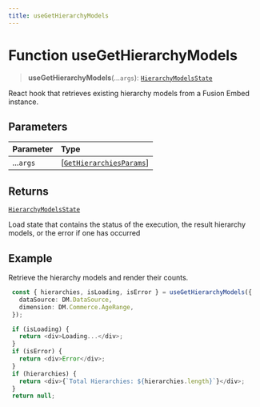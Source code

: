 ```yaml
---
title: useGetHierarchyModels
---
```


# Function useGetHierarchyModels <Badge type="fusionEmbed" text="Fusion Embed" />

> **useGetHierarchyModels**(...`args`): [`HierarchyModelsState`](../type-aliases/type-alias.HierarchyModelsState.md)

React hook that retrieves existing hierarchy models from a Fusion Embed instance.

## Parameters

| Parameter | Type |
| :------ | :------ |
| ...`args` | [[`GetHierarchiesParams`](../interfaces/interface.GetHierarchiesParams.md)] |

## Returns

[`HierarchyModelsState`](../type-aliases/type-alias.HierarchyModelsState.md)

Load state that contains the status of the execution, the result hierarchy models, or the error if one has occurred

## Example

Retrieve the hierarchy models and render their counts.
```ts
 const { hierarchies, isLoading, isError } = useGetHierarchyModels({
   dataSource: DM.DataSource,
   dimension: DM.Commerce.AgeRange,
 });

 if (isLoading) {
   return <div>Loading...</div>;
 }
 if (isError) {
   return <div>Error</div>;
 }
 if (hierarchies) {
   return <div>{`Total Hierarchies: ${hierarchies.length}`}</div>;
 }
 return null;
```
